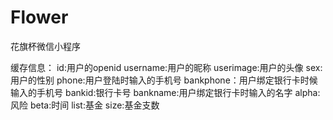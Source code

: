 # Flower
花旗杯微信小程序

缓存信息：
id:用户的openid
username:用户的昵称
userimage:用户的头像
sex:用户的性别
phone:用户登陆时输入的手机号
bankphone：用户绑定银行卡时候输入的手机号
bankid:银行卡号
bankname:用户绑定银行卡时输入的名字
alpha:风险
beta:时间
list:基金
size:基金支数